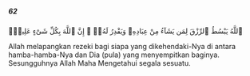 ##### 62

<span class="ayah">ٱللَّهُ يَبْسُطُ ٱلرِّزْقَ لِمَن يَشَآءُ مِنْ عِبَادِهِۦ وَيَقْدِرُ لَهُۥٓ ۚ إِنَّ ٱللَّهَ بِكُلِّ شَىْءٍ عَلِيمٌۭ</span>

<span class="ayah_translation">Allah melapangkan rezeki bagi siapa yang dikehendaki-Nya di antara hamba-hamba-Nya dan Dia (pula) yang menyempitkan baginya. Sesungguhnya Allah Maha Mengetahui segala sesuatu.</span>
